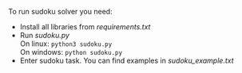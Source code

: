 To run sudoku solver you need:

* Install all libraries from *requirements.txt*
* Run *sudoku.py* <br>
On linux: ```python3 sudoku.py``` <br>
On windows: ```python sudoku.py```
* Enter sudoku task. You can find examples in *sudoku_example.txt*